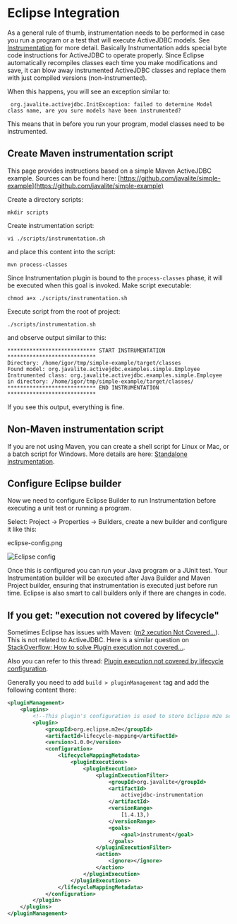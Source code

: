 <div class="page-header">
   <h1>Eclipse Integration</h1>
</div>


As a general rule of thumb, instrumentation needs to be performed in case you run a program or a test that will execute ActiveJDBC models.
See [Instrumentation](instrumentation) for more detail. Basically Instrumentation adds special byte code instructions for ActiveJDBC to
operate properly. Since Eclipse automatically recompiles classes each time you make modifications and save, it can blow away
instrumented ActiveJDBC classes and replace them with just compiled versions (non-instrumented).

When this happens, you will see an exception similar to:

~~~~
 org.javalite.activejdbc.InitException: failed to determine Model class name, are you sure models have been instrumented?
~~~~

This means that in before you run your program, model classes need to be instrumented.

## Create Maven instrumentation script

This page provides instructions based on a simple Maven ActiveJDBC example. Sources can be found here:
[https://github.com/javalite/simple-example](https://github.com/javalite/simple-example)

Create a directory scripts:

~~~~
mkdir scripts
~~~~

Create instrumentation script:

~~~~
vi ./scripts/instrumentation.sh
~~~~

and place this content into the script:

~~~~
mvn process-classes
~~~~

Since Instrumentation plugin is bound to the `process-classes` phase, it will be executed when this goal is invoked. Make script executable:

~~~~
chmod a+x ./scripts/instrumentation.sh
~~~~

Execute script from the root of project:

~~~~
./scripts/instrumentation.sh
~~~~

and observe output similar to this:

~~~~
**************************** START INSTRUMENTATION ****************************
Directory: /home/igor/tmp/simple-example/target/classes
Found model: org.javalite.activejdbc.examples.simple.Employee
Instrumented class: org.javalite.activejdbc.examples.simple.Employee in directory: /home/igor/tmp/simple-example/target/classes/
**************************** END INSTRUMENTATION ****************************
~~~~

If you see this output, everything is fine.


## Non-Maven instrumentation script

If you are not using Maven, you can create a shell script for Linux or Mac, or a batch script for Windows. 
More details are here: [Standalone instrumentation](instrumentation#standalone-instrumentation).

## Configure Eclipse builder

Now we need to configure Eclipse Builder to run Instrumentation before executing a unit test or running a program.

Select: Project -> Properties -> Builders, create a new builder and configure it like this:

eclipse-config.png

![Eclipse config](images/eclipse-config.png)


Once this is configured you can run your Java program or a JUnit test. Your Instrumentation builder will be executed 
after Java Builder and Maven Project builder, ensuring that instrumentation is executed just before run time. Eclipse
is also smart to call builders only if there are changes in code.

## If you get: "execution not covered by lifecycle"

Sometimes Eclipse has issues with Maven: ([m2 xecution Not Covered...](http://www.eclipse.org/m2e/documentation/m2e-execution-not-covered.html)). 
This is not related to ActiveJDBC.  Here is a similar question on 
[StackOverflow: How to solve Plugin execution not covered...](http://stackoverflow.com/questions/6352208/how-to-solve-plugin-execution-not-covered-by-lifecycle-configuration-for-sprin). 

Also you can refer to this thread: [Plugin execution not covered by lifecycle configuration](https://groups.google.com/forum/#!searchin/activejdbc-group/execution$20not$20covered$20by$20lifecycle/activejdbc-group/xQ5gUSnCalc/MWvALjevdAoJ). 


Generally you need to add `build > pluginManagement` tag and add the following content there: 


~~~~ {.xml  .numberLines}
<pluginManagement>
    <plugins>
        <!--This plugin's configuration is used to store Eclipse m2e settings only. It has no influence on the Maven build itself.-->
        <plugin>
            <groupId>org.eclipse.m2e</groupId>
            <artifactId>lifecycle-mapping</artifactId>
            <version>1.0.0</version>
            <configuration>
                <lifecycleMappingMetadata>
                    <pluginExecutions>
                        <pluginExecution>
                            <pluginExecutionFilter>
                                <groupId>org.javalite</groupId>
                                <artifactId>
                                    activejdbc-instrumentation
                                </artifactId>
                                <versionRange>
                                    [1.4.13,)
                                </versionRange>
                                <goals>
                                    <goal>instrument</goal>
                                </goals>
                            </pluginExecutionFilter>
                            <action>
                                <ignore></ignore>
                            </action>
                        </pluginExecution>
                    </pluginExecutions>
                </lifecycleMappingMetadata>
            </configuration>
        </plugin>
    </plugins>
</pluginManagement>
~~~~
